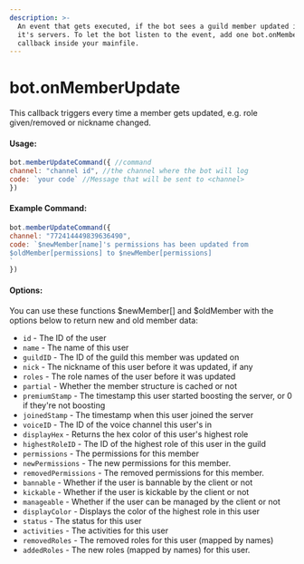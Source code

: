 ```yaml
---
description: >-
  An event that gets executed, if the bot sees a guild member updated in one of
  it's servers. To let the bot listen to the event, add one bot.onMemberUpdate()
  callback inside your mainfile.
---
```


# bot.onMemberUpdate

This callback triggers every time a member gets updated, e.g. role given/removed or nickname changed.

#### Usage:

```javascript
bot.memberUpdateCommand({ //command
channel: "channel id", //the channel where the bot will log
code: `your code` //Message that will be sent to <channel>
})
```

#### Example Command:

```javascript
bot.memberUpdateCommand({ 
channel: "772414449839636490", 
code: `$newMember[name]'s permissions has been updated from 
$oldMember[permissions] to $newMember[permissions]
`
})
```

#### Options:

You can use these functions $newMember\[\] and $oldMember with the options below to return new and old member data:

*  `id` - The ID of the user 
* `name` - The name of this user 
* `guildID` - The ID of the guild this member was updated on 
* `nick` - The nickname of this user before it was updated, if any 
* `roles` - The role names of the user before it was updated 
* `partial` - Whether the member structure is cached or not 
* `premiumStamp` - The timestamp this user started boosting the server, or 0 if they're not boosting 
* `joinedStamp` - The timestamp when this user joined the server 
* `voiceID` - The ID of the voice channel this user's in 
* `displayHex` - Returns the hex color of this user's highest role 
* `highestRoleID` - The ID of the highest role of this user in the guild 
* `permissions` - The permissions for this member 
* `newPermissions` - The new permissions for this member.
* `removedPermissions` - The removed permissions for this member.
* `bannable` - Whether if the user is bannable by the client or not 
* `kickable` - Whether if the user is kickable by the client or not 
* `manageable` - Whether if the user can be managed by the client or not 
* `displayColor` - Displays the color of the highest role in this user 
* `status` - The status for this user 
* `activities` - The activities for this user
* `removedRoles` - The removed roles for this user (mapped by names)
* `addedRoles` - The new roles (mapped by names) for this user.
